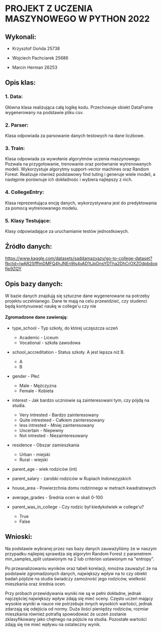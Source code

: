 # PROJEKT Z UCZENIA MASZYNOWEGO W PYTHON 2022

## Wykonali:

- Krzysztof Gońda 25738

- Wojciech Pachciarek 25686

- Marcin Herman 26253

## Opis klas:

### 1. Data:

Główna klasa realizująca całą logikę kodu.
Przechowuje obiekt DataFrame wygenerowany na podstawie pliku csv.

### 2. Parser:

Klasa odpowiada za parsowanie danych testowych na dane liczbowe.

### 3. Train:

Klasa odpowiada za wywołanie algorytmów uczenia maszynowego.
Pozwala na przygotowanie, trenowanie oraz porównanie wytrenowanych modeli.
Wykorzystuje algorytmy support-vector machines oraz Random Forest.
Realizuje również podstawowy find tuting i generuje wiele modeli, a następnie porównuje ich dokładnośc i wybiera
najlepszy z nich.

### 4. CollegeEntry:

Klasa reprezentująca encję danych, wykorzystywana jest do predyktowania za pomocą wytrenowanego modelu.

### 5. Klasy Testujące:

Klasy odpowiadające za uruchamianie testów jednostkowych.

## Źródło danych:

https://www.kaggle.com/datasets/saddamazyazy/go-to-college-dataset?fbclid=IwAR2SfffmDMFQ4hJNEn9Is4yAD1tJpDnsYDTha2DhCrOXZOdpbdoqfip9ZQY

## Opis bazy danych:

W bazie danych znajdują się sztuczne dane wygenerowane na
potrzeby projektu uczelnianego.
Dane te mają na celu przewidzieć, czy studenci będą kontynuować naukę w college'u czy nie

#### Zgromadzone dane zawierają:

- type_school - Typ szkoły, do której uczęszcza uczeń

    - Academic - Liceum
    - Vocational - szkoła zawodowa

- school_accreditation - Status szkoły. A jest lepsza niż B.

    - A
    - B

- gender - Płeć

    - Male - Mężczyzna
    - Female - Kobieta
- interest - Jak bardzo uczniowie są zainteresowani tym, czy pójdą na studia.
    - Very intrested - Bardzo zainteresowany
    - Quite intresteed - Całkiem zainteresowany
    - less intrested - Mniej zainteresowany
    - Uncertain - Niepewny
    - Not intrested - Niezainteresowany

- residence - Obszar zamieszkania
    - Urban - miejski
    - Rural - wiejski

- parent_age - wiek rodziców (int)
- parent_salary - zarobki rodziców w Rupiach Indonezyjskich
- house_area -
  Powierzchnia domu rodzinnego w metrach kwadratowych
- average_grades - Średnia ocen w skali 0-100
- parent_was_in_college -
  Czy rodzic był kiedykolwiek w college'u?
    - True
    - False

## Wnioski:

Na podstawie wybranej przez nas bazy danych zauważyliśmy że w naszym przypadku najlepiej sprawdza się algorytm Random
Forest z parametrem min_samples_split ustawionym na 2 lub criterion ustawionym na "entropy".

Po przeanalizowaniu wyników oraz tabeli korelacji, mnożna zauważyć że na podstawie zgromadzonych danych,
największy wpływ na to czy obiekt badań pójdzie na studia świadczy zamożność jego rodziców, wielkość mieszkania oraz
średnia ocen.

Przy próbach przewidywania wyniki nie są w pełni dokładne, jednak najczęściej największy wpływ zdają się mieć oceny. 
Często uczeń mający wysokie wyniki w nauce nie potrzebuje innych wysokich wartości, jednak zdarzają się odejścia od normy. 
Duża ilości pieniędzy rodziców, rozmiar mieszkania również potrafią spowodować że uczeń zostanie zklasyfikowany jako
chętnego na pójście na studia. Pozostałe wartości zdają się nie mieć wpływu na ostateczny wynik.
